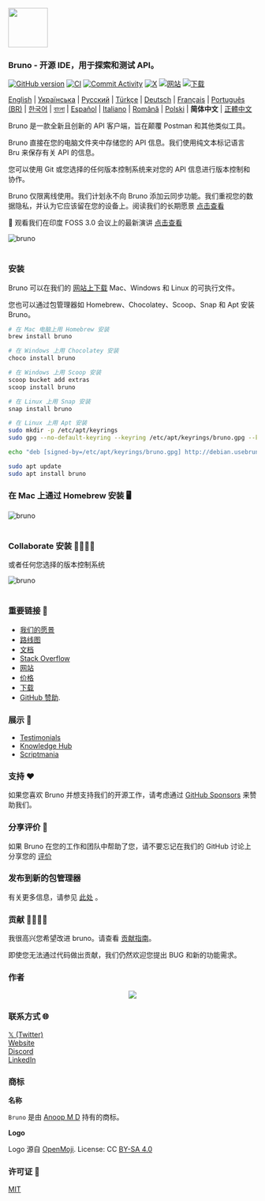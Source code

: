 <br />
<img src="../../assets/images/logo-transparent.png" width="80"/>

### Bruno - 开源 IDE，用于探索和测试 API。

[![GitHub version](https://badge.fury.io/gh/usebruno%2Fbruno.svg)](https://badge.fury.io/gh/usebruno%bruno)
[![CI](https://github.com/usebruno/bruno/actions/workflows/unit-tests.yml/badge.svg?branch=main)](https://github.com/usebruno/bruno/workflows/unit-tests.yml)
[![Commit Activity](https://img.shields.io/github/commit-activity/m/usebruno/bruno)](https://github.com/usebruno/bruno/pulse)
[![X](https://img.shields.io/twitter/follow/use_bruno?style=social&logo=x)](https://twitter.com/use_bruno)
[![网站](https://img.shields.io/badge/Website-Visit-blue)](https://www.usebruno.com)
[![下载](https://img.shields.io/badge/Download-Latest-brightgreen)](https://www.usebruno.com/downloads)

[English](../../readme.md) | [Українська](./readme_ua.md) | [Русский](./readme_ru.md) | [Türkçe](./readme_tr.md) | [Deutsch](./readme_de.md) | [Français](./readme_fr.md) | [Português (BR)](./readme_pt_br.md) | [한국어](./readme_kr.md) | [বাংলা](./readme_bn.md) | [Español](./readme_es.md) | [Italiano](./readme_it.md) | [Română](./readme_ro.md) | [Polski](./readme_pl.md) | **简体中文** | [正體中文](docs/readme/readme_zhtw.md)

Bruno 是一款全新且创新的 API 客户端，旨在颠覆 Postman 和其他类似工具。

Bruno 直接在您的电脑文件夹中存储您的 API 信息。我们使用纯文本标记语言 Bru 来保存有关 API 的信息。

您可以使用 Git 或您选择的任何版本控制系统来对您的 API 信息进行版本控制和协作。

Bruno 仅限离线使用。我们计划永不向 Bruno 添加云同步功能。我们重视您的数据隐私，并认为它应该留在您的设备上。阅读我们的长期愿景 [点击查看](https://github.com/usebruno/bruno/discussions/269)

📢 观看我们在印度 FOSS 3.0 会议上的最新演讲 [点击查看](https://www.youtube.com/watch?v=7bSMFpbcPiY)

![bruno](../../assets/images/landing-2.png) <br /><br />

### 安装

Bruno 可以在我们的 [网站上下载](https://www.usebruno.com/downloads) Mac、Windows 和 Linux 的可执行文件。

您也可以通过包管理器如 Homebrew、Chocolatey、Scoop、Snap 和 Apt 安装 Bruno。

```sh
# 在 Mac 电脑上用 Homebrew 安装
brew install bruno

# 在 Windows 上用 Chocolatey 安装
choco install bruno

# 在 Windows 上用 Scoop 安装
scoop bucket add extras
scoop install bruno

# 在 Linux 上用 Snap 安装
snap install bruno

# 在 Linux 上用 Apt 安装
sudo mkdir -p /etc/apt/keyrings
sudo gpg --no-default-keyring --keyring /etc/apt/keyrings/bruno.gpg --keyserver keyserver.ubuntu.com --recv-keys 9FA6017ECABE0266

echo "deb [signed-by=/etc/apt/keyrings/bruno.gpg] http://debian.usebruno.com/ bruno stable" | sudo tee /etc/apt/sources.list.d/bruno.list

sudo apt update
sudo apt install bruno
```

### 在 Mac 上通过 Homebrew 安装 🖥️

![bruno](../../assets/images/run-anywhere.png) <br /><br />

### Collaborate 安装 👩‍💻🧑‍💻

或者任何您选择的版本控制系统

![bruno](../../assets/images/version-control.png) <br /><br />

### 重要链接 📌

- [我们的愿景](https://github.com/usebruno/bruno/discussions/269)
- [路线图](https://github.com/usebruno/bruno/discussions/384)
- [文档](https://docs.usebruno.com)
- [Stack Overflow](https://stackoverflow.com/questions/tagged/bruno)
- [网站](https://www.usebruno.com)
- [价格](https://www.usebruno.com/pricing)
- [下载](https://www.usebruno.com/downloads)
- [GitHub 赞助](https://github.com/sponsors/helloanoop).

### 展示 🎥

- [Testimonials](https://github.com/usebruno/bruno/discussions/343)
- [Knowledge Hub](https://github.com/usebruno/bruno/discussions/386)
- [Scriptmania](https://github.com/usebruno/bruno/discussions/385)

### 支持 ❤️

如果您喜欢 Bruno 并想支持我们的开源工作，请考虑通过 [GitHub Sponsors](https://github.com/sponsors/helloanoop) 来赞助我们。

### 分享评价 📣

如果 Bruno 在您的工作和团队中帮助了您，请不要忘记在我们的 GitHub 讨论上分享您的 [评价](https://github.com/usebruno/bruno/discussions/343)

### 发布到新的包管理器

有关更多信息，请参见 [此处](../../publishing_cn.md) 。

### 贡献 👩‍💻🧑‍💻

我很高兴您希望改进 bruno。请查看 [贡献指南](../../contributing_cn.md)。

即使您无法通过代码做出贡献，我们仍然欢迎您提出 BUG 和新的功能需求。

### 作者

<div align="center">
    <a href="https://github.com/usebruno/bruno/graphs/contributors">
        <img src="https://contrib.rocks/image?repo=usebruno/bruno" />
    </a>
</div>

### 联系方式 🌐

[𝕏 (Twitter)](https://twitter.com/use_bruno) <br />
[Website](https://www.usebruno.com) <br />
[Discord](https://discord.com/invite/KgcZUncpjq) <br />
[LinkedIn](https://www.linkedin.com/company/usebruno)

### 商标

**名称**

`Bruno` 是由 [Anoop M D](https://www.helloanoop.com/) 持有的商标。

**Logo**

Logo 源自 [OpenMoji](https://openmoji.org/library/emoji-1F436/). License: CC [BY-SA 4.0](https://creativecommons.org/licenses/by-sa/4.0/)

### 许可证 📄

[MIT](../../license.md)
